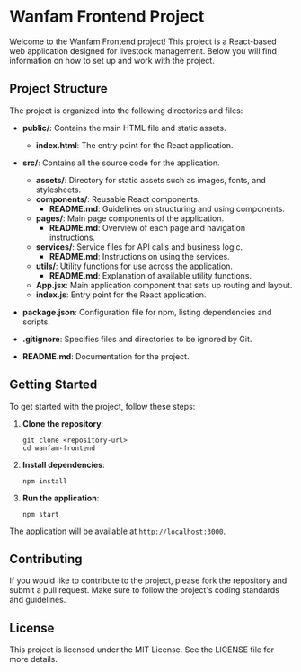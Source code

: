 # Wanfam Frontend Project

Welcome to the Wanfam Frontend project! This project is a React-based web application designed for livestock management. Below you will find information on how to set up and work with the project.

## Project Structure

The project is organized into the following directories and files:

- **public/**: Contains the main HTML file and static assets.
  - **index.html**: The entry point for the React application.

- **src/**: Contains all the source code for the application.
  - **assets/**: Directory for static assets such as images, fonts, and stylesheets.
  - **components/**: Reusable React components.
    - **README.md**: Guidelines on structuring and using components.
  - **pages/**: Main page components of the application.
    - **README.md**: Overview of each page and navigation instructions.
  - **services/**: Service files for API calls and business logic.
    - **README.md**: Instructions on using the services.
  - **utils/**: Utility functions for use across the application.
    - **README.md**: Explanation of available utility functions.
  - **App.jsx**: Main application component that sets up routing and layout.
  - **index.js**: Entry point for the React application.

- **package.json**: Configuration file for npm, listing dependencies and scripts.
- **.gitignore**: Specifies files and directories to be ignored by Git.
- **README.md**: Documentation for the project.

## Getting Started

To get started with the project, follow these steps:

1. **Clone the repository**:
   ```
   git clone <repository-url>
   cd wanfam-frontend
   ```

2. **Install dependencies**:
   ```
   npm install
   ```

3. **Run the application**:
   ```
   npm start
   ```

The application will be available at `http://localhost:3000`.

## Contributing

If you would like to contribute to the project, please fork the repository and submit a pull request. Make sure to follow the project's coding standards and guidelines.

## License

This project is licensed under the MIT License. See the LICENSE file for more details.